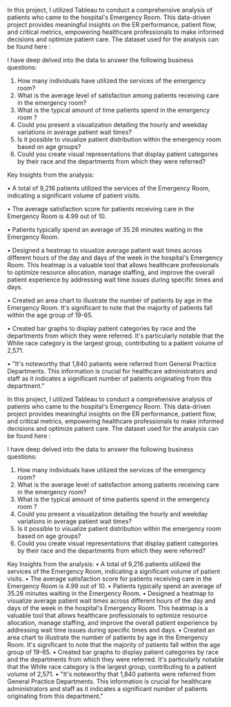 In this project, I utilized Tableau to conduct a comprehensive analysis of patients who came to the hospital's Emergency Room. This data-driven project provides meaningful insights on the ER performance, patient flow, and critical metrics, empowering healthcare professionals to make informed decisions and optimize patient care.
The dataset used for the analysis can be found here : 


I have deep delved into the data to answer the following business questions:
1.	How many individuals have utilized the services of the emergency room?
2.	What is the average level of satisfaction among patients receiving care in the emergency room?
3.	What is the typical amount of time patients spend in the emergency room ?
4.	Could you present a visualization detailing the hourly and weekday variations in average patient wait times? 
5.	Is it possible to visualize patient distribution within the emergency room based on age groups? 
6.	Could you create visual representations that display patient categories by their race and the departments from which they were referred?


Key Insights from the analysis:

•	A total of 9,216 patients utilized the services of the Emergency Room, indicating a significant volume of patient visits.

•	The average satisfaction score for patients receiving care in the Emergency Room is 4.99 out of 10.

•	Patients typically spend an average of 35.26 minutes waiting in the Emergency Room.

•	Designed a heatmap to visualize average patient wait times across different hours of the day and days of the week in the hospital's Emergency Room. This heatmap is a valuable tool that allows healthcare professionals to optimize resource allocation, manage staffing, and improve the overall patient experience by addressing wait time issues during specific times and days.

•	Created an area chart to illustrate the number of patients by age in the Emergency Room. It's significant to note that the majority of patients fall within the age group of 19-65.

•	Created bar graphs to display patient categories by race and the departments from which they were referred. It's particularly notable that the White race category is the largest group, contributing to a patient volume of 2,571.

•	"It's noteworthy that 1,840 patients were referred from General Practice Departments. This information is crucial for healthcare administrators and staff as it indicates a significant number of patients originating from this department."


In this project, I utilized Tableau to conduct a comprehensive analysis of patients who came to the hospital's Emergency Room. This data-driven project provides meaningful insights on the ER performance, patient flow, and critical metrics, empowering healthcare professionals to make informed decisions and optimize patient care. The dataset used for the analysis can be found here :


I have deep delved into the data to answer the following business questions:
1.	How many individuals have utilized the services of the emergency room?
2.	What is the average level of satisfaction among patients receiving care in the emergency room?
3.	What is the typical amount of time patients spend in the emergency room ?
4.	Could you present a visualization detailing the hourly and weekday variations in average patient wait times?
5.	Is it possible to visualize patient distribution within the emergency room based on age groups?
6.	Could you create visual representations that display patient categories by their race and the departments from which they were referred?


Key Insights from the analysis:
• A total of 9,216 patients utilized the services of the Emergency Room, indicating a significant volume of patient visits.
• The average satisfaction score for patients receiving care in the Emergency Room is 4.99 out of 10.
• Patients typically spend an average of 35.26 minutes waiting in the Emergency Room.
• Designed a heatmap to visualize average patient wait times across different hours of the day and days of the week in the hospital's Emergency Room. This heatmap is a valuable tool that allows healthcare professionals to optimize resource allocation, manage staffing, and improve the overall patient experience by addressing wait time issues during specific times and days.
• Created an area chart to illustrate the number of patients by age in the Emergency Room. It's significant to note that the majority of patients fall within the age group of 19-65.
• Created bar graphs to display patient categories by race and the departments from which they were referred. It's particularly notable that the White race category is the largest group, contributing to a patient volume of 2,571.
• "It's noteworthy that 1,840 patients were referred from General Practice Departments. This information is crucial for healthcare administrators and staff as it indicates a significant number of patients originating from this department."

